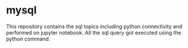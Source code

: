 # mysql
This repository contains the sql topics including python connectivity and performed on jupyter notebook.
All the sql query got executed using the python command.
